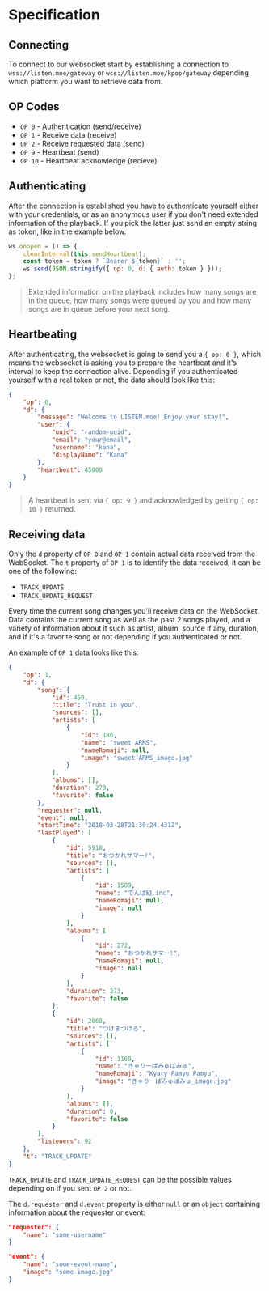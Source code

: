 # Specification

## Connecting

To connect to our websocket start by establishing a connection to `wss://listen.moe/gateway` or `wss://listen.moe/kpop/gateway` depending which platform you want to retrieve data from.

## OP Codes

* `OP 0` - Authentication (send/receive)
* `OP 1` - Receive data (receive)
* `OP 2` - Receive requested data (send)
* `OP 9` - Heartbeat (send)
* `OP 10` - Heartbeat acknowledge (recieve)

## Authenticating

After the connection is established you have to authenticate yourself either with your credentials, or as an anonymous user if you don't need extended information of the playback. If you pick the latter just send an empty string as token, like in the example below.

```js
ws.onopen = () => {
	clearInterval(this.sendHeartbeat);
	const token = token ? `Bearer ${token}` : '';
	ws.send(JSON.stringify({ op: 0, d: { auth: token } }));
};
```

> Extended information on the playback includes how many songs are in the queue, how many songs were queued by you and how many songs are in queue before your next song.

## Heartbeating

After authenticating, the websocket is going to send you a `{ op: 0 }`, which means the websocket is asking you to prepare the heartbeat and it's interval to keep the connection alive. Depending if you authenticated yourself with a real token or not, the data should look like this:

```json
{
	"op": 0,
	"d": {
		"message": "Welcome to LISTEN.moe! Enjoy your stay!",
		"user": {
			"uuid": "random-uuid",
			"email": "your@email",
			"username": "kana",
			"displayName": "Kana"
		},
		"heartbeat": 45000
	}
}
```

> A heartbeat is sent via `{ op: 9 }` and acknowledged by getting `{ op: 10 }` returned.

## Receiving data

Only the `d` property of `OP 0` and `OP 1` contain actual data received from the WebSocket.
The `t` property of `OP 1` is to identify the data received, it can be one of the following:

* `TRACK_UPDATE`
* `TRACK_UPDATE_REQUEST`

Every time the current song changes you'll receive data on the WebSocket. Data contains the current song as well as the past 2 songs played, and a variety of information about it such as artist, album, source if any, duration, and if it's a favorite song or not depending if you authenticated or not.

An example of `OP 1` data looks like this:

```json
{
	"op": 1,
	"d": {
		"song": {
			"id": 450,
			"title": "Trust in you",
			"sources": [],
			"artists": [
				{
					"id": 186,
					"name": "sweet ARMS",
					"nameRomaji": null,
					"image": "sweet-ARMS_image.jpg"
				}
			],
			"albums": [],
			"duration": 273,
			"favorite": false
		},
		"requester": null,
		"event": null,
		"startTime": "2018-03-28T21:39:24.431Z",
		"lastPlayed": [
			{
				"id": 5918,
				"title": "おつかれサマー!",
				"sources": [],
				"artists": [
					{
						"id": 1589,
						"name": "でんぱ組.inc",
						"nameRomaji": null,
						"image": null
					}
				],
				"albums": [
					{
						"id": 272,
						"name": "おつかれサマー!",
						"nameRomaji": null,
						"image": null
					}
				],
				"duration": 273,
				"favorite": false
			},
			{
				"id": 2668,
				"title": "つけまつける",
				"sources": [],
				"artists": [
					{
						"id": 1169,
						"name": "きゃりーぱみゅぱみゅ",
						"nameRomaji": "Kyary Pamyu Pamyu",
						"image": "きゃりーぱみゅぱみゅ_image.jpg"
					}
				],
				"albums": [],
				"duration": 0,
				"favorite": false
			}
		],
		"listeners": 92
	},
	"t": "TRACK_UPDATE"
}
```

`TRACK_UPDATE` and `TRACK_UPDATE_REQUEST` can be the possible values depending on if you sent `OP 2` or not.


The `d.requester` and `d.event` property is either `null` or an `object` containing information about the requester or event:

```json
"requester": {
	"name": "some-username"
}
```

```json
"event": {
	"name": "some-event-name",
	"image": "some-image.jpg"
}
```
